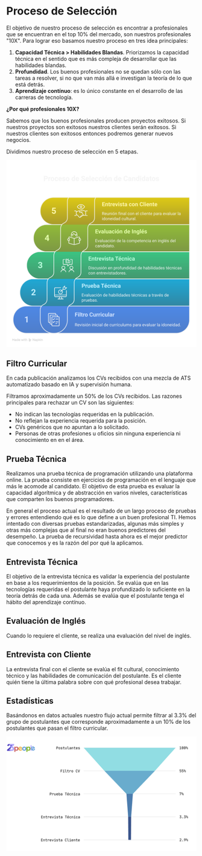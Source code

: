 # Proceso de Selección

El objetivo de nuestro proceso de selección es encontrar a profesionales que se encuentran en el top 10% del mercado, son nuestros profesionales "10X". Para lograr eso basamos nuestro proceso en tres idea principales:

1. **Capacidad Técnica > Habilidades Blandas**. Priorizamos la capacidad técnica en el sentido que es más compleja de desarrollar que las habilidades blandas. 
2. **Profundidad**. Los buenos profesionales no se quedan sólo con las tareas a resolver, si no que van más allá e investigan la teoría de lo que está detrás.
3. **Aprendizaje contínuo**: es lo único constante en el desarrollo de las carreras de tecnología.

**¿Por qué profesionales 10X?**

Sabemos que los buenos profesionales producen proyectos exitosos. Si nuestros proyectos son exitosos nuestros clientes serán exitosos. Si nuestros clientes son exitosos entonces podremos generar nuevos negocios. 


Dividimos nuestro proceso de selección en 5 etapas.

![Selection Process](../_assets/images/selection-process.svg)

## Filtro Curricular

En cada publicación analizamos los CVs recibidos con una mezcla de ATS automatizado basado en IA y supervisión humana. 

Filtramos aproximadamente un 50% de los CVs recibidos. Las razones principales para rechazar un CV son las siguientes:

- No indican las tecnologías requeridas en la publicación. 
- No reflejan la experiencia requerida para la posición.
- CVs genéricos que no apuntan a lo solicitado.
- Personas de otras profesiones u oficios sin ninguna experiencia ni conocimiento en en el área.


## Prueba Técnica

Realizamos una prueba técnica de programación utilizando una plataforma online. La prueba consiste en ejercicios de programación en el lenguaje que más le acomode al candidato. El objetivo de esta prueba es evaluar la capacidad algorítmica y de abstracción en varios niveles, características que comparten los buenos programadores.

En general el proceso actual es el resultado de un largo proceso de pruebas y errores entendiendo qué es lo que define a un buen profesional TI. Hemos intentado con diversas pruebas estandarizadas, algunas más simples y otras más complejas que al final no eran buenos predictores del desempeño. La prueba de recursividad hasta ahora es el mejor predictor que conocemos y es la razón del por qué la aplicamos.


## Entrevista Técnica

El objetivo de la entrevista técnica es validar la experiencia del postulante en base a los requerimientos de la posición. Se evalúa que en las tecnologías requeridas el postulante haya profundizado lo suficiente en la teoría detrás de cada una. Además se evalúa que el postulante tenga el hábito del aprendizaje contínuo. 

## Evaluación de Inglés

Cuando lo requiere el cliente, se realiza una evaluación del nivel de inglés. 

## Entrevista con Cliente

La entrevista final con el cliente se evalúa el fit cultural, conocimiento técnico y las habilidades de comunicación del postulante. Es el cliente quién tiene la última palabra sobre con qué profesional desea trabajar. 


## Estadísticas

Basándonos en datos actuales nuestro flujo actual permite filtrar al 3.3% del grupo de postulantes que corresponde aproximadamente a un 10% de los postulantes que pasan el filtro curricular. 


![Selection Workflow](../_assets/images/selection-workflow.png)


